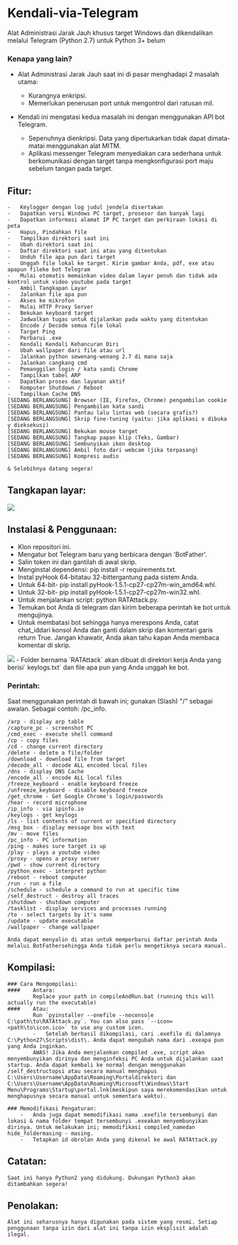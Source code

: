 #	Kendali-via-Telegram

Alat Administrasi Jarak Jauh khusus target Windows dan dikendalikan melalui Telegram (Python 2.7) untuk Python 3+ belum

###	Kenapa yang lain?

-	Alat Administrasi Jarak Jauh saat ini di pasar menghadapi 2 masalah utama:

	-	Kurangnya enkripsi.
	-	Memerlukan penerusan port untuk mengontrol dari ratusan mil.

-	Kendali ini mengatasi kedua masalah ini dengan menggunakan API bot Telegram.

	-	Sepenuhnya dienkripsi. Data yang dipertukarkan tidak dapat dimata-matai menggunakan alat MITM.
	-	Aplikasi messenger Telegram menyediakan cara sederhana untuk berkomunikasi dengan target tanpa mengkonfigurasi port maju sebelum tangan pada target.

##	Fitur:
	-	Keylogger dengan log judul jendela disertakan
	-	Dapatkan versi Windows PC target, prosesor dan banyak lagi
	-	Dapatkan informasi alamat IP PC target dan perkiraan lokasi di peta
	-	Hapus, Pindahkan file
	-	Tampilkan direktori saat ini
	-	Ubah direktori saat ini
	-	Daftar direktori saat ini atau yang ditentukan
	-	Unduh file apa pun dari target
	-	Unggah file lokal ke target. Kirim gambar Anda, pdf, exe atau apapun fileke bot Telegram
	-	Mulai otomatis memainkan video dalam layar penuh dan tidak ada kontrol untuk video youtube pada target
	-	Ambil Tangkapan Layar
	-	Jalankan file apa pun
	-	Akses ke mikrofon
	-	Mulai HTTP Proxy Server
	-	Bekukan keyboard target
	-	Jadwalkan tugas untuk dijalankan pada waktu yang ditentukan
	-	Encode / Decode semua file lokal
	-	Target Ping
	-	Perbarui .exe
	-	Kendali Kendali Kehancuran Diri
	-	Ubah wallpaper dari file atau url
	-	Jalankan python sewenang-wenang 2.7 di mana saja
	-	Jalankan cangkang cmd
	-	Pemanggilan login / kata sandi Chrome
	-	Tampilkan tabel ARP
	-	Dapatkan proses dan layanan aktif
	-	Komputer Shutdown / Reboot
	-	Tampilkan Cache DNS
	[SEDANG BERLANGSUNG] Browser (IE, Firefox, Chrome) pengambilan cookie
	[SEDANG BERLANGSUNG] Pengambilan kata sandi
	[SEDANG BERLANGSUNG] Pantau lalu lintas web (secara grafis?)
	[SEDANG BERLANGSUNG] Skrip fine-tuning (yaitu: jika aplikasi x dibuka y dieksekusi)
	[SEDANG BERLANGSUNG] Bekukan mouse target
	[SEDANG BERLANGSUNG] Tangkap papan klip (Teks, Gambar)
	[SEDANG BERLANGSUNG] Sembunyikan ikon desktop
	[SEDANG BERLANGSUNG] Ambil foto dari webcam (jika terpasang)
	[SEDANG BERLANGSUNG] Kompresi audio

	& Selebihnya datang segera!

##	Tangkapan layar:

<img src="http://i.imgur.com/I5nzrbz.jpg"/>

##	Instalasi & Penggunaan:
-	Klon repositori ini.
-	Mengatur bot Telegram baru yang berbicara dengan 'BotFather'.
-	Salin token ini dan gantilah di awal skrip.
-	Menginstal dependensi: pip install -r requirements.txt.
-	Instal pyHook 64-bitatau 32-bittergantung pada sistem Anda.
-	Untuk 64-bit- pip install pyHook-1.5.1-cp27-cp27m-win_amd64.whl.
-	Untuk 32-bit- pip install pyHook-1.5.1-cp27-cp27m-win32.whl.
-	Untuk menjalankan script: python RATAttack.py.
-	Temukan bot Anda di telegram dan kirim beberapa perintah ke bot untuk mengujinya.
-	Untuk membatasi bot sehingga hanya merespons Anda, catat chat_iddari konsol Anda dan ganti dalam skrip dan komentari garis return True. Jangan khawatir, Anda akan tahu kapan Anda membaca komentar di skrip.
<img src="http://i.imgur.com/XKARtrp.png">
- Folder bernama `RATAttack` akan dibuat di direktori kerja Anda yang berisi` keylogs.txt` dan file apa pun yang Anda unggah ke bot.

###	Perintah:
Saat menggunakan perintah di bawah ini; gunakan (Slash) "/" sebagai awalan. Sebagai contoh: /pc_info.

```
/arp - display arp table
/capture_pc - screenshot PC
/cmd_exec - execute shell command
/cp - copy files
/cd - change current directory
/delete - delete a file/folder
/download - download file from target
/decode_all - decode ALL encoded local files
/dns - display DNS Cache
/encode_all - encode ALL local files
/freeze_keyboard - enable keyboard freeze
/unfreeze_keyboard - disable keyboard freeze
/get_chrome - Get Google Chrome's login/passwords
/hear - record microphone
/ip_info - via ipinfo.io
/keylogs - get keylogs
/ls - list contents of current or specified directory
/msg_box - display message box with text
/mv - move files
/pc_info - PC information
/ping - makes sure target is up
/play - plays a youtube video
/proxy - opens a proxy server
/pwd - show current directory
/python_exec - interpret python
/reboot - reboot computer
/run - run a file
/schedule - schedule a command to run at specific time
/self_destruct - destroy all traces
/shutdown - shutdown computer
/tasklist - display services and processes running
/to - select targets by it's name
/update - update executable
/wallpaper - change wallpaper
```
	Anda dapat menyalin di atas untuk memperbarui daftar perintah Anda melalui BotFathersehingga Anda tidak perlu mengetiknya secara manual.

##	Kompilasi:
	###	Cara Mengompilasi:
	####	Antara:
			Replace your path in compileAndRun.bat (running this will actually run the executable)
	####	Atau:
			Run `pyinstaller --onefile --noconsole C:\path\to\RATAttack.py`. You can also pass `--icon=<path\to\icon.ico>` to use any custom icon.
			-	Setelah berhasil dikompilasi, cari .exefile di dalamnya C:\Python27\Scripts\dist\. Anda dapat mengubah nama dari .exeapa pun yang Anda inginkan.
			AWAS! Jika Anda menjalankan compiled .exe, script akan menyembunyikan dirinya dan menginfeksi PC Anda untuk dijalankan saat startup. Anda dapat kembali ke normal dengan menggunakan /self_destructopsi atau secara manual menghapus C:\Users\Username\AppData\Roaming\Portaldirektori dan C:\Users\Username\AppData\Roaming\Microsoft\Windows\Start Menu\Programs\Startup\portal.lnk(meskipun saya merekomendasikan untuk menghapusnya secara manual untuk sementara waktu).

	###	Memodifikasi Pengaturan:
		-	Anda juga dapat memodifikasi nama .exefile tersembunyi dan lokasi & nama folder tempat tersembunyi .exeakan menyembunyikan dirinya. Untuk melakukan ini; memodifikasi compiled_namedan hide_foldermasing - masing.
		-	Tetapkan id obrolan Anda yang dikenal ke awal RATAttack.py

##	Catatan:
	Saat ini hanya Python2 yang didukung. Dukungan Python3 akan ditambahkan segera!

##	Penolakan:
	Alat ini seharusnya hanya digunakan pada sistem yang resmi. Setiap penggunaan tanpa izin dari alat ini tanpa izin eksplisit adalah ilegal.
